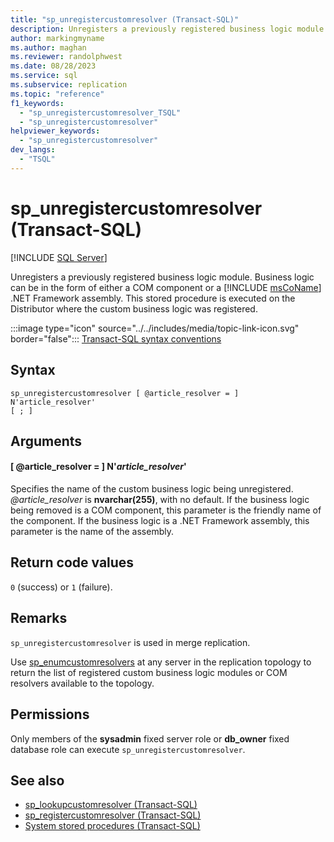 ```yaml
---
title: "sp_unregistercustomresolver (Transact-SQL)"
description: Unregisters a previously registered business logic module.
author: markingmyname
ms.author: maghan
ms.reviewer: randolphwest
ms.date: 08/28/2023
ms.service: sql
ms.subservice: replication
ms.topic: "reference"
f1_keywords:
  - "sp_unregistercustomresolver_TSQL"
  - "sp_unregistercustomresolver"
helpviewer_keywords:
  - "sp_unregistercustomresolver"
dev_langs:
  - "TSQL"
---
```

# sp_unregistercustomresolver (Transact-SQL)

[!INCLUDE [SQL Server](../../includes/applies-to-version/sqlserver.md)]

Unregisters a previously registered business logic module. Business logic can be in the form of either a COM component or a [!INCLUDE [msCoName](../../includes/msconame-md.md)] .NET Framework assembly. This stored procedure is executed on the Distributor where the custom business logic was registered.

:::image type="icon" source="../../includes/media/topic-link-icon.svg" border="false"::: [Transact-SQL syntax conventions](../../t-sql/language-elements/transact-sql-syntax-conventions-transact-sql.md)

## Syntax

```syntaxsql
sp_unregistercustomresolver [ @article_resolver = ] N'article_resolver'
[ ; ]
```


## Arguments

#### [ @article_resolver = ] N'*article_resolver*'

Specifies the name of the custom business logic being unregistered. *@article_resolver* is **nvarchar(255)**, with no default. If the business logic being removed is a COM component, this parameter is the friendly name of the component. If the business logic is a .NET Framework assembly, this parameter is the name of the assembly.

## Return code values

`0` (success) or `1` (failure).

## Remarks

`sp_unregistercustomresolver` is used in merge replication.

Use [sp_enumcustomresolvers](sp-enumcustomresolvers-transact-sql.md) at any server in the replication topology to return the list of registered custom business logic modules or COM resolvers available to the topology.

## Permissions

Only members of the **sysadmin** fixed server role or **db_owner** fixed database role can execute `sp_unregistercustomresolver`.

## See also

- [sp_lookupcustomresolver (Transact-SQL)](sp-lookupcustomresolver-transact-sql.md)
- [sp_registercustomresolver (Transact-SQL)](sp-registercustomresolver-transact-sql.md)
- [System stored procedures (Transact-SQL)](system-stored-procedures-transact-sql.md)
